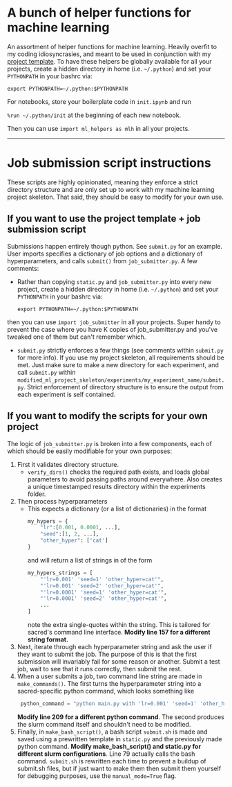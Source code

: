 # A bunch of helper functions for machine learning
An assortment of helper functions for machine learning. Heavily overfit to my coding idiosyncrasies, and meant to be used in conjunction with my [project template](https://github.com/vmasrani/ml_project_skeleton).
To have these helpers be globally available for all your projects, create a hidden directory in home (i.e. `~/.python`) and set your `PYTHONPATH` in your bashrc via:

`export PYTHONPATH=~/.python:$PYTHONPATH`

For notebooks, store your boilerplate code in `init.ipynb` and run

`%run ~/.python/init` at the beginning of each new notebook.

Then you can use `import ml_helpers as mlh` in all your projects.

---

# Job submission script instructions

These scripts are highly opinionated, meaning they enforce a strict directory structure and are only set up to work with my machine learning project skeleton. That said, they should be easy to modify for your own use.

## If you want to use the project template + job submission script

Submissions happen entirely though python. See `submit.py` for an example. User imports specifies a dictionary of job options and a dictionary of hyperparameters, and calls `submit()` from `job_submitter.py`. A few comments:

- Rather than copying `static.py` and `job_submitter.py` into every new project, create a hidden directory in home (i.e. `~/.python`) and set your `PYTHONPATH` in your bashrc via:

  `export PYTHONPATH=~/.python:$PYTHONPATH`

then you can use `import job_submitter` in all your projects. Super handy to prevent the case where you have K copies of job_submitter.py and you've tweaked one of them but can't remember which.

- `submit.py` strictly enforces a few things (see comments within `submit.py` for more info). If you use my project skeleton, all requirements should be met. Just make sure to make a new directory for each experiment, and call `submit.py` within `modified_ml_project_skeleton/experiments/my_experiment_name/submit.py`.  Strict enforcement of directory structure is to ensure the output from each experiment is self contained.


## If you want to modify the scripts for your own project

The logic of `job_submitter.py` is broken into a few components, each of which should be easily modifiable for your own purposes:
1. First it validates directory structure.
   - `verify_dirs()` checks the required path exists, and loads global parameters to avoid passing paths around everywhere. Also creates a unique timestamped results directory within the experiments folder.
2. Then process hyperparameters
   - This expects a dictionary (or a list of dictionaries) in the format
        ```python
        my_hypers = {
            "lr":[0.001, 0.0001, ...],
            "seed":[1, 2, ...],
            "other_hyper": ['cat']
        }
        ```
        and will return a list of strings in of the form
        ```python
        my_hypers_strings = [
            "'lr=0.001' 'seed=1' 'other_hyper=cat'",
            "'lr=0.001' 'seed=2' 'other_hyper=cat'",
            "'lr=0.0001' 'seed=1' 'other_hyper=cat'",
            "'lr=0.0001' 'seed=2' 'other_hyper=cat'",
            ...
        ]
        ```
        note the extra single-quotes within the string. This is tailored for sacred's command line interface. **Modify line 157 for a different string format.**
  3. Next, iterate through each hyperparameter string and ask the user if they want to submit the job. The purpose of this is that the first submission will invariably fail for some reason or another. Submit a test job, wait to see that it runs correctly, then submit the rest.
  4. When a user submits a job, two command line string are made in `make_commands()`. The first turns the hyperparameter string into a sacred-specific python command, which looks something like
       ```python
        python_command = "python main.py with 'lr=0.001' 'seed=1' 'other_hyper=cat' "
        ```
        **Modify line 209 for a different python command**. The second produces the slurm command itself and shouldn't need to be modified.
  5. Finally, in `make_bash_script()`, a bash script `submit.sh` is made and saved using a prewritten template in `static.py` and the previously made python command.  **Modify make_bash_script() and static.py for different slurm configurations**. Line 79 actually calls the bash command. `submit.sh` is rewritten each time to prevent a buildup of submit.sh files, but if just want to make them then submit them yourself for debugging purposes, use the `manual_mode=True` flag.

